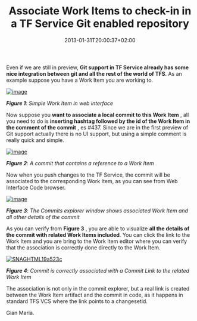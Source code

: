 ﻿---
title: "Associate Work Items to check-in in a TF Service Git enabled repository"
description: ""
date: 2013-01-31T20:00:37+02:00
draft: false
tags: [Git,TF Service]
categories: [Team Foundation Server]
---
Even if we are still in preview,  **Git support in TF Service already has some nice integration between git and all the rest of the world of TFS**. As an example suppose you have a Work Item you are working to.

[![image](https://www.codewrecks.com/blog/wp-content/uploads/2013/01/image_thumb11.png "image")](https://www.codewrecks.com/blog/wp-content/uploads/2013/01/image11.png)

 ***Figure 1***: *Simple Work Item in web interface*

Now suppose you  **want to associate a local commit to this Work Item** , all you need to do is  **inserting hashtag followed by the id of the Work Item in the comment of the commit** , es #437. Since we are in the first preview of Git support actually there is no UI support, but using a simple comment is really quick and simple.

[![image](https://www.codewrecks.com/blog/wp-content/uploads/2013/01/image_thumb12.png "image")](https://www.codewrecks.com/blog/wp-content/uploads/2013/01/image12.png)

 ***Figure 2***: *A commit that contains a reference to a Work Item*

Now when you push changes to the TF Service, the commit will be associated to the corresponding Work Item, as you can see from Web Interface Code browser.

[![image](https://www.codewrecks.com/blog/wp-content/uploads/2013/01/image_thumb13.png "image")](https://www.codewrecks.com/blog/wp-content/uploads/2013/01/image13.png)

 ***Figure 3***: *The Commits explorer window shows associated Work Item and all other details of the commit*

As you can verify from  **Figure 3** , you are able to visualize  **all the details of the commit with related Work Items included**. You can click the link to the Work Item and you are bring to the Work Item editor where you can verify that the association is correctly done directly to the Work Item.

[![SNAGHTML19a523c](https://www.codewrecks.com/blog/wp-content/uploads/2013/01/SNAGHTML19a523c_thumb.png "SNAGHTML19a523c")](https://www.codewrecks.com/blog/wp-content/uploads/2013/01/SNAGHTML19a523c.png)

 ***Figure 4***: *Commit is correctly associated with a Commit Link to the related Work Item*

The association is not only in the commit explorer, but a real link is created between the Work Item artifact and the commit in code, as it happens in standard TFS VCS where the link points to a changesetid.

Gian Maria.
